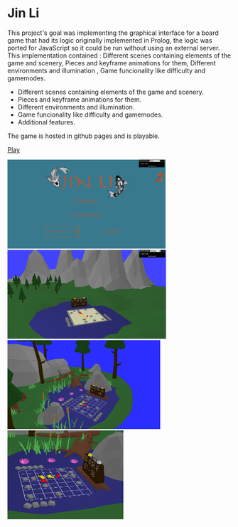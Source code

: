 # Jin Li

This project's goal was implementing the graphical interface for a board game that had its logic originally implemented in Prolog, the logic was ported for JavaScript so it could be run without using an external server. This implementation contained : Different scenes containing elements of the game and scenery, Pieces and keyframe animations for them, Different environments and illumination , Game funcionality like difficulty and gamemodes. 

- Different scenes containing elements of the game and scenery.
- Pieces and keyframe animations for them.
- Different environments and illumination.
- Game funcionality like difficulty and gamemodes.
- Additional features.

The game is hosted in github pages and is playable.

[Play](https://murielpinho.github.io/JinLi/)

 <img src="screenshots/Proj3_1.png" height="200"> <img src="screenshots/Proj3_3.png" height="200"> <img src="screenshots/Proj3_4.png" height="200">  <img src="screenshots/Proj3_2.png" height="200">
